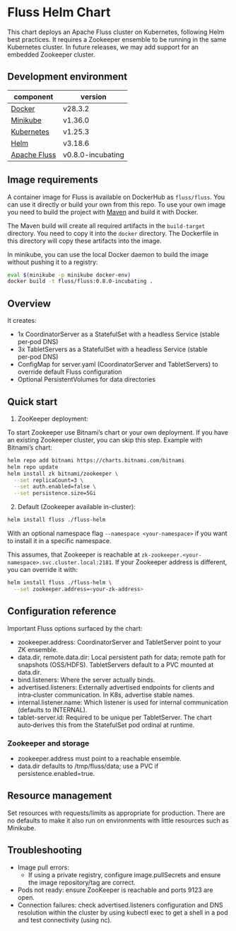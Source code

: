
# Fluss Helm Chart

This chart deploys an Apache Fluss cluster on Kubernetes, following Helm best practices.
It requires a Zookeeper ensemble to be running in the same Kubernetes cluster. In future releases, we may add support for an embedded Zookeeper cluster.


## Development environment 

| component                                                                      | version |
| ------------------------------------------------------------------------------ | ------- |
| [Docker](https://docs.docker.com/)                                             | v28.3.2 |
| [Minikube](https://minikube.sigs.k8s.io/docs/)                                 | v1.36.0 |
| [Kubernetes](https://kubernetes.io)                                            | v1.25.3 |
| [Helm](https://helm.sh)                                                        | v3.18.6 |
| [Apache Fluss](https://fluss.apache.org/docs/)                                 | v0.8.0-incubating  |


## Image requirements 

A container image for Fluss is available on DockerHub as `fluss/fluss`. You can use it directly or build your own from this repo. To use your own image you need to build the project with [Maven](https://fluss.apache.org/community/dev/building/) and build it with Docker.

The Maven build will create all required artifacts in the `build-target` directory. You need to copy it into the `docker` directory. The Dockerfile in this directory will copy these artifacts into the image.

In minikube, you can use the local Docker daemon to build the image without pushing it to a registry:

```bash
eval $(minikube -p minikube docker-env)
docker build -t fluss/fluss:0.8.0-incubating .
```

## Overview

It creates:
- 1x CoordinatorServer as a StatefulSet with a headless Service (stable per‑pod DNS)
- 3x TabletServers as a StatefulSet with a headless Service (stable per‑pod DNS)
- ConfigMap for server.yaml (CoordinatorServer and TabletServers) to override default Fluss configuration
- Optional PersistentVolumes for data directories

## Quick start

1) ZooKeeper deployment:

To start Zookeeper use Bitnami’s chart or your own deployment. If you have an existing Zookeeper cluster, you can skip this step. Example with Bitnami’s chart:

```bash
helm repo add bitnami https://charts.bitnami.com/bitnami
helm repo update
helm install zk bitnami/zookeeper \
  --set replicaCount=3 \
  --set auth.enabled=false \
  --set persistence.size=5Gi
```

2) Default (Zookeeper available in-cluster):

```bash
helm install fluss ./fluss-helm
```
With an optional namespace flag `--namespace <your-namespace>` if you want to install it in a specific namespace.

This assumes, that Zookeeper is reachable at `zk-zookeeper.<your-namespace>.svc.cluster.local:2181`. If your Zookeeper address is different, you can override it with:

```bash
helm install fluss ./fluss-helm \
  --set zookeeper.address=<your-zk-address>
```

## Configuration reference

Important Fluss options surfaced by the chart:
- zookeeper.address: CoordinatorServer and TabletServer point to your ZK ensemble.
- data.dir, remote.data.dir: Local persistent path for data; remote path for snapshots (OSS/HDFS). TabletServers default to a PVC mounted at data.dir.
- bind.listeners: Where the server actually binds.
- advertised.listeners: Externally advertised endpoints for clients and intra‑cluster communication. In K8s, advertise stable names.
- internal.listener.name: Which listener is used for internal communication (defaults to INTERNAL).
- tablet-server.id: Required to be unique per TabletServer. The chart auto‑derives this from the StatefulSet pod ordinal at runtime.


### Zookeeper and storage
- zookeeper.address must point to a reachable ensemble.
- data.dir defaults to /tmp/fluss/data; use a PVC if persistence.enabled=true.

## Resource management

Set resources with requests/limits as appropriate for production. There are no defaults to make it also run on environments with little resources such as Minikube.

## Troubleshooting
- Image pull errors:
  - If using a private registry, configure image.pullSecrets and ensure the image repository/tag are correct.
- Pods not ready: ensure ZooKeeper is reachable and ports 9123 are open.
- Connection failures: check advertised.listeners configuration and DNS resolution within the cluster by using kubectl exec to get a shell in a pod and test connectivity (using nc).